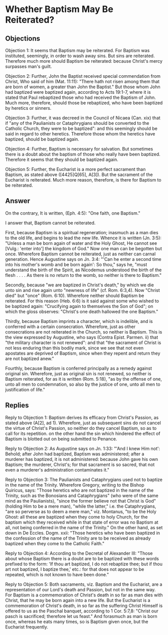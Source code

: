 # Whether Baptism May Be Reiterated?

## Objections

Objection 1: It seems that Baptism may be reiterated. For Baptism was instituted, seemingly, in order to wash away sins. But sins are reiterated. Therefore much more should Baptism be reiterated: because Christ's mercy surpasses man's guilt.

Objection 2: Further, John the Baptist received special commendation from Christ, Who said of him (Mat. 11:11): "There hath not risen among them that are born of women, a greater than John the Baptist." But those whom John had baptized were baptized again, according to Acts 19:1-7, where it is stated that Paul rebaptized those who had received the Baptism of John. Much more, therefore, should those be rebaptized, who have been baptized by heretics or sinners.

Objection 3: Further, it was decreed in the Council of Nicaea (Can. xix) that if "any of the Paulianists or Cataphrygians should be converted to the Catholic Church, they were to be baptized": and this seemingly should be said in regard to other heretics. Therefore those whom the heretics have baptized, should be baptized again.

Objection 4: Further, Baptism is necessary for salvation. But sometimes there is a doubt about the baptism of those who really have been baptized. Therefore it seems that they should be baptized again.

Objection 5: Further, the Eucharist is a more perfect sacrament than Baptism, as stated above ([4425]Q[65], A[3]). But the sacrament of the Eucharist is reiterated. Much more reason, therefore, is there for Baptism to be reiterated.

## Answer

On the contrary, It is written, (Eph. 4:5): "One faith, one Baptism."

I answer that, Baptism cannot be reiterated.

First, because Baptism is a spiritual regeneration; inasmuch as a man dies to the old life, and begins to lead the new life. Whence it is written (Jn. 3:5): "Unless a man be born again of water and the Holy Ghost, He cannot see [Vulg.: 'enter into'] the kingdom of God." Now one man can be begotten but once. Wherefore Baptism cannot be reiterated, just as neither can carnal generation. Hence Augustine says on Jn. 3:4: "'Can he enter a second time into his mother's womb and be born again': So thou," says he, "must understand the birth of the Spirit, as Nicodemus understood the birth of the flesh . . . . As there is no return to the womb, so neither is there to Baptism."

Secondly, because "we are baptized in Christ's death," by which we die unto sin and rise again unto "newness of life" (cf. Rom. 6:3,4). Now "Christ died" but "once" (Rom. 6:10). Wherefore neither should Baptism be reiterated. For this reason (Heb. 6:6) is it said against some who wished to be baptized again: "Crucifying again to themselves the Son of God"; on which the gloss observes: "Christ's one death hallowed the one Baptism."

Thirdly, because Baptism imprints a character, which is indelible, and is conferred with a certain consecration. Wherefore, just as other consecrations are not reiterated in the Church, so neither is Baptism. This is the view expressed by Augustine, who says (Contra Epist. Parmen. ii) that "the military character is not renewed": and that "the sacrament of Christ is not less enduring than this bodily mark, since we see that not even apostates are deprived of Baptism, since when they repent and return they are not baptized anew."

Fourthly, because Baptism is conferred principally as a remedy against original sin. Wherefore, just as original sin is not renewed, so neither is Baptism reiterated, for as it is written (Rom. 5:18), "as by the offense of one, unto all men to condemnation, so also by the justice of one, unto all men to justification of life."

## Replies

Reply to Objection 1: Baptism derives its efficacy from Christ's Passion, as stated above (A[2], ad 1). Wherefore, just as subsequent sins do not cancel the virtue of Christ's Passion, so neither do they cancel Baptism, so as to call for its repetition. on the other hand the sin which hindered the effect of Baptism is blotted out on being submitted to Penance.

Reply to Objection 2: As Augustine says on Jn. 1:33: "'And I knew Him not': Behold; after John had baptized, Baptism was administered; after a murderer has baptized, it is not administered: because John gave his own Baptism; the murderer, Christ's; for that sacrament is so sacred, that not even a murderer's administration contaminates it."

Reply to Objection 3: The Paulianists and Cataphrygians used not to baptize in the name of the Trinity. Wherefore Gregory, writing to the Bishop Quiricus, says: "Those heretics who are not baptized in the name of the Trinity, such as the Bonosians and Cataphrygians" (who were of the same mind as the Paulianists), "since the former believe not that Christ is God" (holding Him to be a mere man), "while the latter," i.e. the Cataphrygians, "are so perverse as to deem a mere man," viz. Montanus, "to be the Holy Ghost: all these are baptized when they come to holy Church, for the baptism which they received while in that state of error was no Baptism at all, not being conferred in the name of the Trinity." On the other hand, as set down in De Eccles. Dogm. xxii: "Those heretics who have been baptized in the confession of the name of the Trinity are to be received as already baptized when they come to the Catholic Faith."

Reply to Objection 4: According to the Decretal of Alexander III: "Those about whose Baptism there is a doubt are to be baptized with these words prefixed to the form: 'If thou art baptized, I do not rebaptize thee; but if thou art not baptized, I baptize thee,' etc.: for that does not appear to be repeated, which is not known to have been done."

Reply to Objection 5: Both sacraments, viz. Baptism and the Eucharist, are a representation of our Lord's death and Passion, but not in the same way. For Baptism is a commemoration of Christ's death in so far as man dies with Christ, that he may be born again into a new life. But the Eucharist is a commemoration of Christ's death, in so far as the suffering Christ Himself is offered to us as the Paschal banquet, according to 1 Cor. 5:7,8: "Christ our pasch is sacrificed; therefore let us feast." And forasmuch as man is born once, whereas he eats many times, so is Baptism given once, but the Eucharist frequently.
